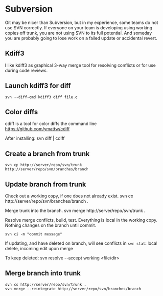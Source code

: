 Subversion
==========
Git may be nicer than Subversion, but in my experience, some teams do not use
SVN correctly. If everyone on your team is developing using working copies off
trunk, you are not using SVN to its full potential. And someday you are
probably going to lose work on a failed update or accidental revert.

Kdiff3
------
I like kdiff3 as graphical 3-way merge tool for resolving conflicts or for use
during code reviews.

Launch kdiff3 for diff
----------------------
    svn --diff-cmd kdiff3 diff file.c

Color diffs
-----------
cdiff is a tool for color diffs the command line
https://github.com/ymattw/cdiff

After installing:
    svn diff | cdiff

Create a branch from trunk
--------------------------
    svn cp http://server/repo/svn/trunk http://server/repo/svn/branches/branch

Update branch from trunk
------------------------
Check out a working copy, if one does not already exist.
    svn co http://server/repo/svn/branches/branch .

Merge trunk into the branch.
    svn merge http://server/repo/svn/trunk .

Resolve merge conflicts, build, test. Everything is local in the working copy.
Nothing changes on the branch until commit.

    svn ci -m "commit message"

If updating, and have deleted on branch, will see conflicts in `svn stat`:
  local delete, incoming edit upon merge

To keep deleted:
    svn resolve --accept working <file/dir>

Merge branch into trunk
-----------------------
    svn co http://server/repo/svn/trunk .
    svn merge --reintegrate http://server/repo/svn/branches/branch


